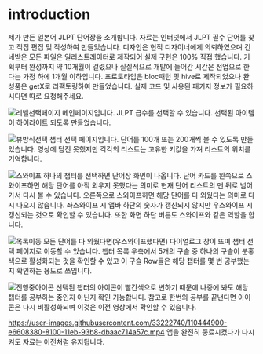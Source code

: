 # introduction

제가 만든 일본어 JLPT 단어장을 소개합니다.
자료는 인터넷에서 JLPT 필수 단어를 찾고 직접 편집 및 작성하여 만들었습니다.
디자인은 현직 디자이너에게 의뢰하였으며 건네받은 모든 파일은 일러스트레이터로 제작되어 실제 구현은 100% 직접 했습니다.
기획부터 완성까지 약 10개월이 걸렸으나 실질적으로 개발에 들어간 시간은 전업으로 한다는 가정 하에 1개월 이하입니다.
프로토타입은 bloc패턴 및 hive로 제작되었으나 완성품은 getX로 리팩토링하여 만들었습니다.
실제 코드 및 사용된 패키지 정보가 필요하시다면 따로 요청해주세요.

![레벨선택페이지](https://user-images.githubusercontent.com/33222740/110444569-8964cd80-8100-11eb-81b7-e31a1a287cbf.gif)
메인페이지입니다. JLPT 급수를 선택할 수 있습니다. 선택된 아이템이 하이라이트 되도록 만들었습니다.


![뷰방식선택](https://user-images.githubusercontent.com/33222740/110444611-941f6280-8100-11eb-99da-5fd1ff56acca.gif)
챕터 선택 페이지입니다. 단어를 100개 또는 200개씩 볼 수 있도록 만들었습니다. 영상에 담진 못했지만 각각의 리스트는 고유한 키값을 가져 리스트의 위치를 기억합니다.


![스와이프](https://user-images.githubusercontent.com/33222740/110444674-a6999c00-8100-11eb-8659-837eed22ee10.gif)
하나의 챕터를 선택하면 단어장 화면이 나옵니다. 단어 카드를 왼쪽으로 스와이프하면 해당 단어를 아직 외우지 못했다는 의미로 현재 단어 리스트의 맨 뒤로 넘어가서 다시 볼 수 있습니다. 
오른쪽으로 스와이프하면 해당 단어를 다 외웠다는 의미로 다시 나오지 않습니다. 좌스와이프 시 앱바 하단의 숫자가 갱신되지 않지만 우스와이프 시 갱신되는 것으로 확인할 수 있습니다.
또한 화면 하단 버튼도 스와이프와 같은 역할을 합니다.


![목록이동](https://user-images.githubusercontent.com/33222740/110444704-af8a6d80-8100-11eb-85b3-cf0b2073128c.gif)
모든 단어를 다 외웠다면(우스와이프했다면) 다이얼로그 창이 뜨며 챕터 선택 페이지로 이동할 수 있습니다.
챕터 목록 우측에서 5개의 구슬 중 하나의 구슬이 분홍색으로 활성화되는 것을 확인할 수 있고 이 구슬 Row들은 해당 챕터를 몇 번 공부했는지 확인하는 용도로 쓰입니다.


![진행중아이콘](https://user-images.githubusercontent.com/33222740/110444787-c3ce6a80-8100-11eb-8840-222ea70f1809.gif)
선택된 챕터의 아이콘이 빨간색으로 변하기 때문에 나중에 봐도 해당 챕터를 공부하는 중인지 아닌지 확인 가능합니다. 
참고로 한번의 공부를 끝낸다면 아이콘은 다시 비활성화되며 이것은 이전 영상에서 확인할 수 있습니다.


https://user-images.githubusercontent.com/33222740/110444900-e6608380-8100-11eb-93b8-dbaac714a57c.mp4
앱을 완전히 종료시켰다가 다시 켜도 자료는 이전처럼 유지됩니다.

